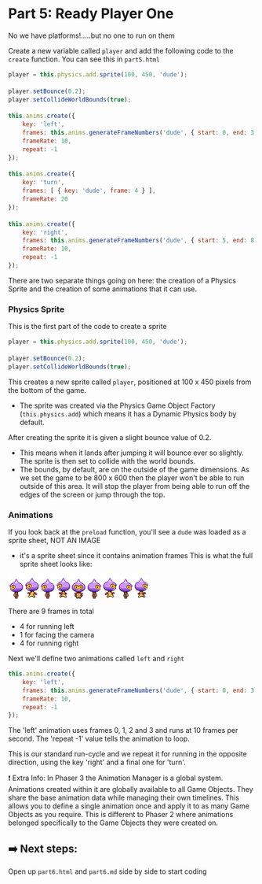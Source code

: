 # Part 5: Ready Player One

No we have platforms!.....but no one to run on them

Create a new variable called `player` and add the following code to the `create` function. You can see this in `part5.html`

```js
player = this.physics.add.sprite(100, 450, 'dude');

player.setBounce(0.2);
player.setCollideWorldBounds(true);

this.anims.create({
    key: 'left',
    frames: this.anims.generateFrameNumbers('dude', { start: 0, end: 3 }),
    frameRate: 10,
    repeat: -1
});

this.anims.create({
    key: 'turn',
    frames: [ { key: 'dude', frame: 4 } ],
    frameRate: 20
});

this.anims.create({
    key: 'right',
    frames: this.anims.generateFrameNumbers('dude', { start: 5, end: 8 }),
    frameRate: 10,
    repeat: -1
});
```

There are two separate things going on here: the creation of a Physics Sprite and the creation of some animations that it can use.

### Physics Sprite
This is the first part of the code to create a sprite
```js
player = this.physics.add.sprite(100, 450, 'dude');

player.setBounce(0.2);
player.setCollideWorldBounds(true);
```
This creates a new sprite called `player`, positioned at 100 x 450 pixels from the bottom of the game. 
- The sprite was created via the Physics Game Object Factory (`this.physics.add`) which means it has a Dynamic Physics body by default.

After creating the sprite it is given a slight bounce value of 0.2. 
- This means when it lands after jumping it will bounce ever so slightly.
The sprite is then set to collide with the world bounds. 
- The bounds, by default, are on the outside of the game dimensions. As we set the game to be 800 x 600 then the player won't be able to run outside of this area. It will stop the player from being able to run off the edges of the screen or jump through the top.

### Animations
If you look back at the `preload` function, you'll see a `dude` was loaded as a sprite sheet, NOT AN IMAGE
- it's a sprite sheet since it contains animation frames
This is what the full sprite sheet looks like:

![sprite sheet examples](assets/dude.png)

There are 9 frames in total
- 4 for running left
- 1 for facing the camera
- 4 for running right

Next we'll define two animations called `left` and `right`
```js
this.anims.create({
    key: 'left',
    frames: this.anims.generateFrameNumbers('dude', { start: 0, end: 3 }),
    frameRate: 10,
    repeat: -1
});
```

The 'left' animation uses frames 0, 1, 2 and 3 and runs at 10 frames per second. The 'repeat -1' value tells the animation to loop.

This is our standard run-cycle and we repeat it for running in the opposite direction, using the key 'right' and a final one for 'turn'.

❗️ Extra Info:
In Phaser 3 the Animation Manager is a global system. Animations created within it are globally available to all Game Objects. They share the base animation data while managing their own timelines. This allows you to define a single animation once and apply it to as many Game Objects as you require. This is different to Phaser 2 where animations belonged specifically to the Game Objects they were created on.

## ➡️ Next steps:
Open up `part6.html` and `part6.md` side by side to start coding



